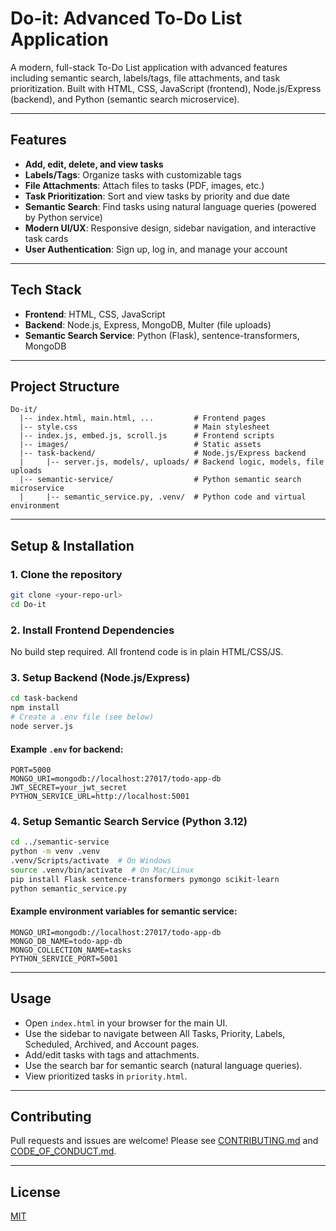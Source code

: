# Do-it: Advanced To-Do List Application

A modern, full-stack To-Do List application with advanced features including semantic search, labels/tags, file attachments, and task prioritization. Built with HTML, CSS, JavaScript (frontend), Node.js/Express (backend), and Python (semantic search microservice).

---

## Features
- **Add, edit, delete, and view tasks**
- **Labels/Tags**: Organize tasks with customizable tags
- **File Attachments**: Attach files to tasks (PDF, images, etc.)
- **Task Prioritization**: Sort and view tasks by priority and due date
- **Semantic Search**: Find tasks using natural language queries (powered by Python service)
- **Modern UI/UX**: Responsive design, sidebar navigation, and interactive task cards
- **User Authentication**: Sign up, log in, and manage your account

---

## Tech Stack
- **Frontend**: HTML, CSS, JavaScript
- **Backend**: Node.js, Express, MongoDB, Multer (file uploads)
- **Semantic Search Service**: Python (Flask), sentence-transformers, MongoDB

---

## Project Structure
```
Do-it/
  |-- index.html, main.html, ...         # Frontend pages
  |-- style.css                          # Main stylesheet
  |-- index.js, embed.js, scroll.js      # Frontend scripts
  |-- images/                            # Static assets
  |-- task-backend/                      # Node.js/Express backend
  |     |-- server.js, models/, uploads/ # Backend logic, models, file uploads
  |-- semantic-service/                  # Python semantic search microservice
  |     |-- semantic_service.py, .venv/  # Python code and virtual environment
```

---

## Setup & Installation

### 1. Clone the repository
```bash
git clone <your-repo-url>
cd Do-it
```

### 2. Install Frontend Dependencies
No build step required. All frontend code is in plain HTML/CSS/JS.

### 3. Setup Backend (Node.js/Express)
```bash
cd task-backend
npm install
# Create a .env file (see below)
node server.js
```

#### Example `.env` for backend:
```
PORT=5000
MONGO_URI=mongodb://localhost:27017/todo-app-db
JWT_SECRET=your_jwt_secret
PYTHON_SERVICE_URL=http://localhost:5001
```

### 4. Setup Semantic Search Service (Python 3.12)
```bash
cd ../semantic-service
python -m venv .venv
.venv/Scripts/activate  # On Windows
source .venv/bin/activate  # On Mac/Linux
pip install Flask sentence-transformers pymongo scikit-learn 
python semantic_service.py
```

#### Example environment variables for semantic service:
```
MONGO_URI=mongodb://localhost:27017/todo-app-db
MONGO_DB_NAME=todo-app-db
MONGO_COLLECTION_NAME=tasks
PYTHON_SERVICE_PORT=5001
```

---

## Usage
- Open `index.html` in your browser for the main UI.
- Use the sidebar to navigate between All Tasks, Priority, Labels, Scheduled, Archived, and Account pages.
- Add/edit tasks with tags and attachments.
- Use the search bar for semantic search (natural language queries).
- View prioritized tasks in `priority.html`.

---

## Contributing
Pull requests and issues are welcome! Please see [CONTRIBUTING.md](CONTRIBUTING.md) and [CODE_OF_CONDUCT.md](CODE_OF_CONDUCT.md).

---

## License
[MIT](LICENSE)
